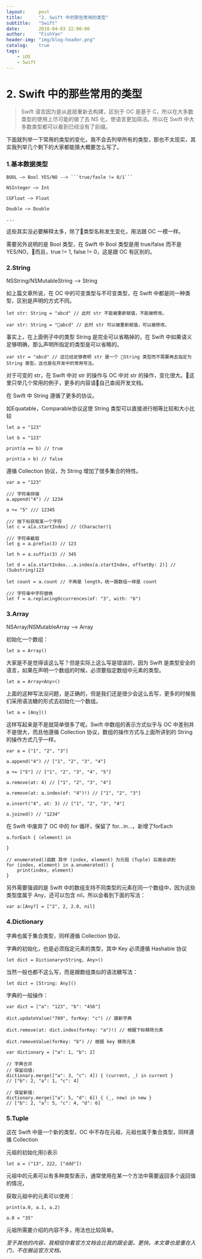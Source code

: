 ```yaml
---
layout:     post
title:      "2. Swift 中的那些常用的类型"
subtitle:   "Swift"
date:       2018-04-03 22:00:00
author:     "FishYan"
header-img: "img/blog-header.png" 
catalog:    true
tags:
    - iOS
    - Swift
---
```


# 2. Swift 中的那些常用的类型

> Swift 语言因为是从底层重新去构建，区别于 OC 是基于 C，所以在大多数类型的使用上尽可能的做了去 NS 化，使语言更加简洁。所以在 Swift 中大多数类型都可以看到已经没有了前缀。

下面就列举一下常用的类型的变化，我不会去列举所有的类型，那也不太现实，其实我列举几个剩下的大家都能猜大概要怎么写了。

### 1.基本数据类型
```
BOOL –> Bool YES/NO --> ```true/fasle != 0/1```

NSInteger –> Int

CGFloat –> Float

Double –> Double

...
```
这些其实没必要解释太多，除了类型名称发生变化，用法跟 OC 一模一样。

需要另外说明的是 Bool 类型，在 Swift 中 Bool 类型是用 true/false 而不是 YES/NO，而且，true != 1, false != 0，这是跟 OC 有区别的。

### 2.String

NSString/NSMutableString --> String

如上篇文章所说，在 OC 中的可变类型与不可变类型，在 Swift 中都是同一种类型，区别是声明的方式不同。

```
let str: String = "abcd" // 此时 str 不能被重新赋值，不能被修改。

var str: String = "abcd" // 此时 str 可以被重新赋值，可以被修改。
```
 事实上，在上面例子中的类型 String 是完全可以省略掉的，在 Swift 中如果语义足够明确，那么声明所指定的类型是可以省略的。
```
var str = "abcd" // 这已经足够表明 str 是一个 String 类型而不需要再去指定为 String 类型。这也是在开发中的常用写法。
```
对于可变的 str，在 Swift 中对 str 的操作与 OC 中对 str 的操作，变化很大。这里只举几个常用的例子，更多的内容请自己查阅开发文档。

在 Swift 中 String 遵循了更多的协议。

如Equatable，Comparable协议这使 String 类型可以直接进行相等比较和大小比较

```
let a = "123"

let b = "123"

print(a == b) // true

print(a > b) // false

```

遵循 Collection 协议，为 String 增加了很多集合的特性。

```
var a = "123"

/// 字符串拼接
a.append("4") // 1234

a += "5" /// 12345

/// 按下标获取某一个字符
let c = a[a.startIndex] // (Character)1

/// 字符串截取
let g = a.prefix(3) // 123

let h = a.suffix(3) // 345

let d = a[a.startIndex...a.index(a.startIndex, offsetBy: 2)] // (Substring)123

let count = a.count // 不再是 length，统一跟数组一样是 count

/// 字符串中字符替换
let f = a.replacingOccurrences(of: "3", with: "6")

```

### 3.Array

NSArray/NSMutableArray --> Array

初始化一个数组：
```
let a = Array()
```
大家是不是觉得该这么写？但是实际上这么写是错误的，因为 Swift 是类型安全的语言，如果在声明一个数组的时候，必须要指定数组中元素的类型。
```
let a = Array<Any>()
```
上面的这种写法没问题，是正确的，但是我们还是很少会这么去写，更多的时候我们采用语法糖的形式去初始化一个数组。
```
let a = [Any]()
```
这样写起来是不是就简单很多了呢。Swift 中数组的表示方式似乎与 OC 中差别并不是很大，而且他遵循 Collection 协议，数组的操作方式与上面所讲到的 String 的操作方式几乎一样。

```
var a = ["1", "2", "3"]

a.append("4") // ["1", "2", "3", "4"]

a += ["5"] // ["1", "2", "3", "4", "5"]

a.remove(at: 4) // ["1", "2", "3", "4"]

a.remove(at: a.index(of: "4")!) // ["1", "2", "3"]

a.insert("4", at: 3) // ["1", "2", "3", "4"]

a.joined() // "1234"

```
在 Swift 中废弃了 OC 中的 for 循环，保留了 for...in...，新增了forEach
```
a.forEach { (element) in
    
}

// enumerated()函数 其中 (index, element) 为元祖 (Tuple) 后面会讲到
for (index, element) in a.enumerated() {
    print(index, element)
}

```
另外需要强调的是 Swift 中的数组支持不同类型的元素在同一个数组中，因为这些类型度属于 Any，还可以包含 nil，所以会看到下面的写法：
```
var a:[Any?] = ["2", 2, 2.0, nil]
```

### 4.Dictionary

字典也属于集合类型，同样遵循 Collection 协议、

字典的初始化，也是必须指定元素的类型，其中 Key 必须遵循 Hashable 协议
```
let dict = Dictionary<String, Any>()
```
当然一般也都不这么写，而是跟数组类似的语法糖写法：
```
let dict = [String: Any]()
```

字典的一般操作：
```
var dict = ["a": "123", "b": "456"]

dict.updateValue("789", forKey: "c") // 跟新字典

dict.remove(at: dict.index(forKey: "a")!) // 根据下标移除元素

dict.removeValue(forKey: "b") // 根据 key 移除元素

var dictionary = ["a": 1, "b": 2]

// 字典合并
// 保留旧值:
dictionary.merge(["a": 3, "c": 4]) { (current, _) in current }
// ["b": 2, "a": 1, "c": 4]

// 保留新值:
dictionary.merge(["a": 5, "d": 6]) { (_, new) in new }
// ["b": 2, "a": 5, "c": 4, "d": 6]
```

### 5.Tuple

这在 Swift 中是一个新的类型，OC 中不存在元祖，元祖也属于集合类型，同样遵循 Collection 

元祖的初始化用()表示
```
let a = ("13", 222, ["ddd"])
```
元祖中的元素可以有多种类型表示，通常使用在某一个方法中需要返回多个返回值的情况，

获取元祖中的元素可以使用：
```
print(a.0, a.1, a.2)

a.0 = "35"
```
元祖所需要介绍的内容不多，用法也比较简单。

*至于其他的内容，我相信你看官方文档会比我的跟全面，更快。本文章也是重在入门，不在搬运官方文档。*

